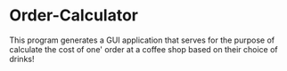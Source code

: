 # Order-Calculator
This program generates a GUI application that serves for the purpose of calculate the cost of one' order at a coffee shop based on their choice of drinks!
